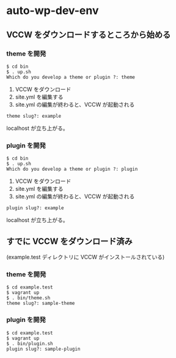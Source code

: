 # auto-wp-dev-env

## VCCW をダウンロードするところから始める
### theme を開発
```
$ cd bin
$ . up.sh
Which do you develop a theme or plugin ?: theme
```
1. VCCW をダウンロード
2. site.yml を編集する
3. site.yml の編集が終わると、VCCW が起動される

```
theme slug?: example
```
localhost が立ち上がる。

### plugin を開発
```
$ cd bin
$ . up.sh
Which do you develop a theme or plugin ?: plugin
```
1. VCCW をダウンロード
2. site.yml を編集する
3. site.yml の編集が終わると、VCCW が起動される

```
plugin slug?: example
```
localhost が立ち上がる。

## すでに VCCW をダウンロード済み
(example.test ディレクトリに VCCW がインストールされている)

### theme を開発
```
$ cd example.test
$ vagrant up
$ . bin/theme.sh
theme slug?: sample-theme
```

### plugin を開発
```
$ cd example.test
$ vagrant up
$ . bin/plugin.sh
plugin slug?: sample-plugin
```


